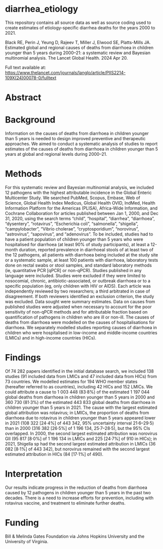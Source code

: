 # diarrhea_etiology


This repository contains all source data as well as source coding used to create estimates of
etiology-specific diarrhea deaths for the years 2000 to 2021. 


Black RE, Perin J, Yeung D, Rajeev T, Miller J, Elwood SE, Platts-Mills JA. 
Estimated global and regional causes of deaths from diarrhoea in children 
younger than 5 years during 2000–21: a systematic review and Bayesian 
multinomial analysis. The Lancet Global Health. 2024 Apr 20.

Full text available at:
https://www.thelancet.com/journals/langlo/article/PIIS2214-109X(24)00078-0/fulltext


# Abstract

# Background

Information on the causes of deaths from diarrhoea in children younger than 5 years is needed to design improved preventive and therapeutic approaches. We aimed to conduct a systematic analysis of studies to report estimates of the causes of deaths from diarrhoea in children younger than 5 years at global and regional levels during 2000–21.

# Methods

For this systematic review and Bayesian multinomial analysis, we included 12 pathogens with the highest attributable incidence in the Global Enteric Multicenter Study. We searched PubMed, Scopus, Embase, Web of Science, Global Health Index Medicus, Global Health OVID, IndMed, Health Information Platform for the Americas (PLISA), Africa-Wide Information, and Cochrane Collaboration for articles published between Jan 1, 2000, and Dec 31, 2020, using the search terms “child”, “hospital”, “diarrhea”, “diarrhoea”, “dysentery”, “rotavirus”, “Escherichia coli”, “salmonella”, “shigella”, “campylobacter”, “Vibrio cholerae”, “cryptosporidium”, “norovirus”, “astrovirus”, “sapovirus”, and “adenovirus”. To be included, studies had to have a patient population of children younger than 5 years who were hospitalised for diarrhoea (at least 90% of study participants), at least a 12-month duration, reported prevalence in diarrhoeal stools of at least two of the 12 pathogens, all patients with diarrhoea being included at the study site or a systematic sample, at least 100 patients with diarrhoea, laboratory tests done on rectal swabs or stool samples, and standard laboratory methods (ie, quantitative PCR [qPCR] or non-qPCR). Studies published in any language were included. Studies were excluded if they were limited to nosocomial, chronic, antibiotic-associated, or outbreak diarrhoea or to a specific population (eg, only children with HIV or AIDS). Each article was independently reviewed by two researchers; a third arbitrated in case of disagreement. If both reviewers identified an exclusion criterion, the study was excluded. Data sought were summary estimates. Data on causes from published studies were adjusted when necessary to account for the poor sensitivity of non-qPCR methods and for attributable fraction based on quantification of pathogens in children who are ill or non-ill. The causes of deaths from diarrhoea were modelled on the causes of hospitalisations for diarrhoea. We separately modelled studies reporting causes of diarrhoea in children who were hospitalised in low-income and middle-income countries (LMICs) and in high-income countries (HICs).

# Findings

Of 74 282 papers identified in the initial database search, we included 138 studies (91 included data from LMICs and 47 included data from HICs) from 73 countries. We modelled estimates for 194 WHO member states (hereafter referred to as countries), including 42 HICs and 152 LMICs. We could attribute a cause to 1 003 448 (83·8%) of the estimated 1 197 044 global deaths from diarrhoea in children younger than 5 years in 2000 and 360 730 (81·3%) of the estimated 443 833 global deaths from diarrhoea in children younger than 5 years in 2021. The cause with the largest estimated global attribution was rotavirus; in LMICs, the proportion of deaths from diarrhoea due to rotavirus in children younger than 5 years appeared lower in 2021 (108 322 [24·4%] of 443 342, 95% uncertainty interval 21·6–29·5) than in 2000 (316 382 [26·5%] of 1 196 134, 25·7–28·5), but the 95% CIs overlapped. In 2000, the second largest estimated attribution was norovirus GII (95 817 [8·0%] of 1 196 134 in LMICs and 225 [24·7%] of 910 in HICs); in 2021, Shigella sp had the second largest estimated attribution in LMICs (36 082 [8·1%] of 443 342), but norovirus remained with the second largest estimated attribution in HICs (84 [17·1%] of 490).

# Interpretation

Our results indicate progress in the reduction of deaths from diarrhoea caused by 12 pathogens in children younger than 5 years in the past two decades. There is a need to increase efforts for prevention, including with rotavirus vaccine, and treatment to eliminate further deaths.

# Funding

Bill & Melinda Gates Foundation via Johns Hopkins University and the University of Virginia.
